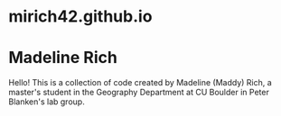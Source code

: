# mirich42.github.io
# Madeline Rich
Hello! This is a collection of code created by Madeline (Maddy) Rich, a master's student in the Geography Department at CU Boulder in Peter Blanken's lab group.

